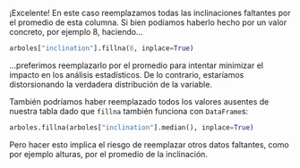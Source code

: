 ¡Excelente! En este caso reemplazamos todas las inclinaciones faltantes por el promedio de esta columna. Si bien podíamos haberlo hecho por un valor concreto, por ejemplo 8, haciendo...

```python
arboles["inclination"].fillna(8, inplace=True)
```

...preferimos reemplazarlo por el promedio para intentar minimizar el impacto en los análisis estadísticos. De lo contrario, estaríamos distorsionando la verdadera distribución de la variable. 

También podríamos haber reemplazado todos los valores ausentes de nuestra tabla dado que `fillna` también funciona con `DataFrame`s:

```python
arboles.fillna(arboles["inclination"].median(), inplace=True)
```

Pero hacer esto implica el riesgo de reemplazar otros datos faltantes, como por ejemplo alturas, por el promedio de la inclinación.

